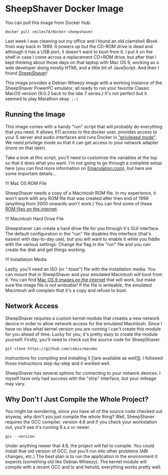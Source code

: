 SheepShaver Docker Image
==================================

You can pull this image from Docker Hub.

    docker pull cmiles74/docker-sheepshaver
    
Last week I was cleaning out my office and I found an old clamshell iBook from
way back in 1999. It powers up but the CD-ROM drive is dead and although it has
a USB port, it doesn't want to boot from it. I put it on the shelf in case I
come across a replacement CD=ROM drive, but after that I kept thinking about
those days on that laptop with Mac OS 9, working as a web developer doing mostly
HTML and a little bit of JavaScript. And then I found [SheepShaver][0]!

This image provides a Debian Wheezy image with a working instance of the
SheepShaver PowerPC emulator, all ready to run your favorite Classic MacOS
version (9.0.2 back to the late 7 series.) It's not perfect but it seemed to
play Marathon okay. `;-)`

Running the Image
--------------------

This image comes with a handy "run" script that will probably do everything that
you need. It allows X11 access to the docker user, provides access to your S
server and audio interfaces and runs Docker in ["privileged mode"][1]. We need
privilege mode so that it can get access to your network adapter (more on that
later).

Take a look at this script, you'll need to customize the variables at the top so
that it does what you want. I'm not going to go through a complete setup here
(you can find more information on [Emaculation.com][2]), but here are some
important details...

!!! Mac OS ROM File

SheepShaver needs a copy of a Macintosh ROM file. In my experience, it won't
work with any ROM file that was created after then end of 1999 (anything from
2000 onwards won't work.) You can find some of
these [ROM files on the internet][3].

!!! Macintosh Hard Drive File

Sheepshaver can create a hard drive file for you through it's GUI interface. The
default configuration in the "run" file disables this interface (that's easiest
with day-to-day use), but you will want to enable it while you fiddle with the
various settings. Change the flag in the "run" file and you can create the disk
and get things working.

!!! Installation Media

Lastly, you'll need an ISO (or ".toast") file with the installation media. You
can mount that in SheepShaver and your emulated Macintosh will boot from it. You
can find [Mac OS 9 images on the internet][4] that will work, but make sure the
image file *is not writeable!* If the file is writeable, the emulated Macintosh
will complain that it's a copy and refuse to boot.

Network Access
----------------

SheepShaver requires a custom kernel module that creates a new network device in
order to allow network access for the emulated Macintosh. Since I have no idea
what kernel version you are running I can't create this module for you ahead of
time. Lucky for you, it's pretty easy to create the module yourself. Firstly,
you'll need to check out the source code for SheepShaver.

    git clone https://github.com/cebix/macemu
    
Instructions for compiling and installing it []are available as well][5]. I
followed those instructions step-by-step and it worked well.

SheepShaver has several options for connecting to your network devices. I myself
have only had success with the "slirp" interface, but your mileage may vary.

Why Don't I Just Compile the Whole Project?
-------------------------------------------------

You might be wondering, since you have all of the source code checked out
anyway, why don't you just compile the whole thing? Well, SheepShaver requires
the GCC compiler, version 4.6 and if you check your workstation out, you'll see
it's running 6.x.x or newer.

    gcc --version
    
Under anything newer that 4.6, the project will fail to compile. You could
install that old version of GCC, but you'll run into other problems (ABI
changes, etc.) The best plan is to run the application in the environment it
expects (something old like Debian Wheezy). The kernel module will compile with
a recent GCC and lo and hehold, everything works pretty well.


[0]: https://sheepshaver.cebix.net/
[1]: https://docs.docker.com/engine/reference/run/#runtime-privilege-and-linux-capabilities
[2]: http://www.emaculation.com/doku.php/ubuntu
[3]: https://www.macintoshrepository.org/7038-all-macintosh-roms-68k-ppc
[4]: https://www.macintoshrepository.org/2417-mac-os-9-0-4-us
[5]: https://github.com/cebix/macemu/tree/master/BasiliskII/src/Unix/Linux/NetDriver

